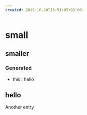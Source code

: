 ```yaml
---
created: 2019-10-20T16:51:05+02:00
---
```


#   small
##  smaller
### Generated
* this
: hello

## hello
Another entry